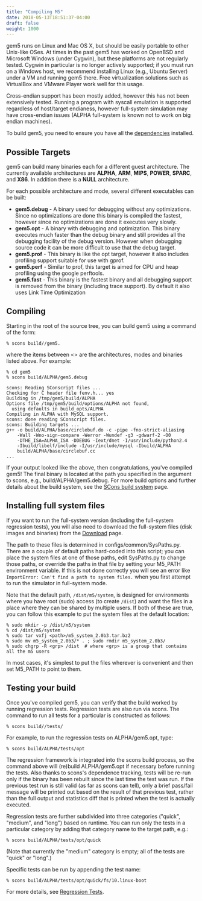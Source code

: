 ```yaml
---
title: "Compiling M5"
date: 2018-05-13T18:51:37-04:00
draft: false
weight: 1000
---
```


gem5 runs on Linux and Mac OS X, but should be easily portable to other
Unix-like OSes. At times in the past gem5 has worked on OpenBSD and
Microsoft Windows (under Cygwin), but these platforms are not regularly
tested. Cygwin in particular is no longer actively supported; if you
must run on a Windows host, we recommend installing Linux (e.g., Ubuntu
Server) under a VM and running gem5 there. Free virtualization solutions
such as VirtualBox and VMware Player work well for this usage.

Cross-endian support has been mostly added, however this has not been
extensively tested. Running a program with syscall emulation is
supported regardless of host/target endianess, however full-system
simulation may have cross-endian issues (ALPHA full-system is known not
to work on big endian machines).

To build gem5, you need to ensure you have all the
[dependencies](dependencies "wikilink") installed.

## Possible Targets

gem5 can build many binaries each for a different guest architecture.
The currently available architectures are **ALPHA**, **ARM**, **MIPS**,
**POWER**, **SPARC**, and **X86**. In addition there is a **NULL**
architecture.

For each possible architecture and mode, several different executables
can be built:

  - **gem5.debug** - A binary used for debugging without any
    optimizations. Since no optimizations are done this binary is
    compiled the fastest, however since no optimizations are done it
    executes very slowly.
  - **gem5.opt** - A binary with debugging and optimization. This binary
    executes much faster than the debug binary and still provides all
    the debugging facility of the debug version. However when debugging
    source code it can be more difficult to use that the debug target.
  - **gem5.prof** - This binary is like the opt target, however it also
    includes profiling support suitable for use with gprof.
  - **gem5.perf** - Similar to prof, this target is aimed for CPU and
    heap profiling using the google perftools.
  - **gem5.fast** - This binary is the fastest binary and all debugging
    support is removed from the binary (including trace support). By
    default it also uses Link Time Optimization

## Compiling

Starting in the root of the source tree, you can build gem5 using a
command of the form:

`% scons build/`<arch>`/gem5.`<binary>

where the items between \<\> are the architectures, modes and binaries
listed above. For example:

    % cd gem5
    % scons build/ALPHA/gem5.debug

    scons: Reading SConscript files ...
    Checking for C header file fenv.h... yes
    Building in /tmp/gem5/build/ALPHA
    Options file /tmp/gem5/build/options/ALPHA not found,
      using defaults in build_opts/ALPHA
    Compiling in ALPHA with MySQL support.
    scons: done reading SConscript files.
    scons: Building targets ...
    g++ -o build/ALPHA/base/circlebuf.do -c -pipe -fno-strict-aliasing
        -Wall -Wno-sign-compare -Werror -Wundef -g3 -gdwarf-2 -O0
        -DTHE_ISA=ALPHA_ISA -DDEBUG -Iext/dnet -I/usr/include/python2.4
        -Ibuild/libelf/include -I/usr/include/mysql -Ibuild/ALPHA
        build/ALPHA/base/circlebuf.cc
    ...

If your output looked like the above, then congratulations, you've
compiled gem5\! The final binary is located at the path you specified in
the argument to scons, e.g., build/ALPHA/gem5.debug. For more build
options and further details about the build system, see the [SCons build
system](SCons_build_system "wikilink") page.

## Installing full system files

If you want to run the full-system version (including the full-system
regression tests), you will also need to download the full-system files
(disk images and binaries) from the [Download](Download "wikilink")
page.

The path to these files is determined in configs/common/SysPaths.py.
There are a couple of default paths hard-coded into this script; you can
place the system files at one of those paths, edit SysPaths.py to change
those paths, or override the paths in that file by setting your M5_PATH
environment variable. If this is not done correctly you will see an
error like `ImportError: Can't find a path to system files.` when you
first attempt to run the simulator in full-system mode.

Note that the default path, `/dist/m5/system`, is designed for
environments where you have root (sudo) access (to create `/dist`) and
want the files in a place where they can be shared by multiple users. If
both of these are true, you can follow this example to put the system
files at the default location:

    % sudo mkdir -p /dist/m5/system
    % cd /dist/m5/system
    % sudo tar vxfj <path>/m5_system_2.0b3.tar.bz2
    % sudo mv m5_system_2.0b3/* . ; sudo rmdir m5_system_2.0b3/
    % sudo chgrp -R <grp> /dist  # where <grp> is a group that contains all the m5 users

In most cases, it's simplest to put the files wherever is convenient and
then set M5_PATH to point to them.

## Testing your build

Once you've compiled gem5, you can verify that the build worked by
running regression tests. Regression tests are also run via scons. The
command to run all tests for a particular is constructed as follows:

`% scons build/`<target>`/tests/`<binary>

For example, to run the regression tests on ALPHA/gem5.opt, type:

`% scons build/ALPHA/tests/opt`

The regression framework is integrated into the scons build process, so
the command above will (re)build ALPHA/gem5.opt if necessary before
running the tests. Also thanks to scons's dependence tracking, tests
will be re-run only if the binary has been rebuilt since the last time
the test was run. If the previous test run is still valid (as far as
scons can tell), only a brief pass/fail message will be printed out
based on the result of that previous test, rather than the full output
and statistics diff that is printed when the test is actually executed.

Regression tests are further subdivided into three categories ("quick",
"medium", and "long") based on runtime. You can run only the tests in a
particular category by adding that category name to the target path,
e.g.:

`% scons build/ALPHA/tests/opt/quick`

(Note that currently the "medium" category is empty; all of the tests
are "quick" or "long".)

Specific tests can be run by appending the test name:

`% scons build/ALPHA/tests/opt/quick/fs/10.linux-boot`

For more details, see [Regression Tests](Regression_Tests "wikilink").

